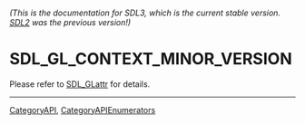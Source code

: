 ###### (This is the documentation for SDL3, which is the current stable version. [SDL2](https://wiki.libsdl.org/SDL2/) was the previous version!)
# SDL_GL_CONTEXT_MINOR_VERSION

Please refer to [SDL_GLattr](SDL_GLattr) for details.

----
[CategoryAPI](CategoryAPI), [CategoryAPIEnumerators](CategoryAPIEnumerators)

